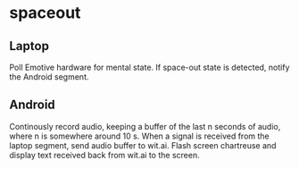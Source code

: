 spaceout
========

Laptop
--
Poll Emotive hardware for mental state. If space-out state is detected, notify
the Android segment.

Android
--
Continously record audio, keeping a buffer of the last n seconds of audio,
where n is somewhere around 10 s. When a signal is received from the laptop
segment, send audio buffer to wit.ai. Flash screen chartreuse and display text
received back from wit.ai to the screen.


